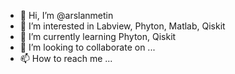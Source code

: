 - 👋 Hi, I’m @arslanmetin
- 👀 I’m interested in Labview, Phyton, Matlab, Qiskit
- 🌱 I’m currently learning Phyton, Qiskit
- 💞️ I’m looking to collaborate on ...
- 📫 How to reach me ...

<!---
arslanmetin/arslanmetin is a ✨ special ✨ repository because its `README.md` (this file) appears on your GitHub profile.
You can click the Preview link to take a look at your changes.
--->

